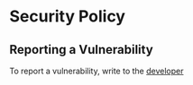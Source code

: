 # Security Policy

## Reporting a Vulnerability

To report a vulnerability, write to the [developer](https://t.me/okinea)
